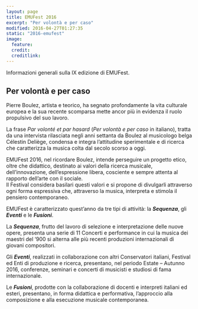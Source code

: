 ```yaml
---
layout: page
title: EMUFest 2016
excerpt: "Per volontà e per caso"
modified: 2016-04-27T01:27:35
static: "2016-emufest"
image:
  feature:
  credit:
  creditlink:
---
```


Informazioni generali sulla IX edizione di EMUFest.

<!-- * Table of Contents
{:toc} -->

## Per volontà e per caso

Pierre Boulez, artista e teorico, ha segnato profondamente la vita culturale europea e la sua recente scomparsa mette ancor più in evidenza il ruolo propulsivo del suo lavoro.

La frase *Par volonté et par hasard* (*Per volontà e per caso* in italiano), tratta da una intervista rilasciata negli anni settanta da Boulez al musicologo belga Célestin Deliège, condensa  e integra  l’attitudine sperimentale e di ricerca che caratterizza la musica colta dal secolo scorso a oggi.

EMUFest 2016, nel ricordare Boulez, intende perseguire un progetto etico, oltre che didattico, destinato ai­­ valori della ricerca musicale, dell’innovazione, dell’espressione libera, cosciente e sempre attenta al rapporto dell’arte con il sociale.  
Il Festival considera basilari questi valori e si propone di divulgarli attraverso ogni forma espressiva che, attraverso la musica, interpreta e stimola il pensiero contemporaneo.   

EMUFest è caratterizzato quest’anno da tre tipi di attività: la ***Sequenza***, gli ***Eventi*** e le ***Fusioni***.

La ***Sequenza***,  frutto del lavoro di selezione e interpretazione delle nuove opere, presenta una serie di 11 Concerti e performance in cui la musica dei maestri del ‘900 si alterna alle più recenti produzioni internazionali di giovani compositori.

Gli ***Eventi***, realizzati in collaborazione con altri Conservatori italiani, Festival ed Enti di produzione e ricerca,  presentano, nel periodo Estate – Autunno 2016, conferenze, seminari e concerti di musicisti e studiosi di fama internazionale.

Le ***Fusioni***, prodotte con la collaborazione di docenti e interpreti italiani ed esteri, presentano, in forma didattica e performativa, l’approccio alla composizione e alla esecuzione musicale contemporanea.
